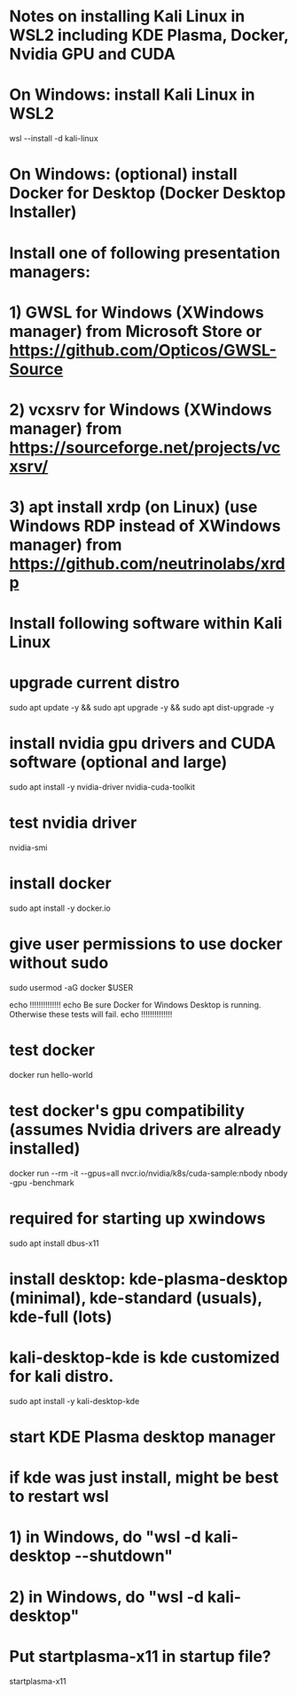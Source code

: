 # Notes on installing Kali Linux in WSL2 including KDE Plasma, Docker, Nvidia GPU and CUDA

# On Windows: install Kali Linux in WSL2

wsl --install -d kali-linux

# On Windows: (optional) install Docker for Desktop (Docker Desktop Installer)

# Install one of following presentation managers:
# 1) GWSL for Windows (XWindows manager) from Microsoft Store or https://github.com/Opticos/GWSL-Source
# 2) vcxsrv for Windows (XWindows manager) from https://sourceforge.net/projects/vcxsrv/
# 3) apt install xrdp (on Linux) (use Windows RDP instead of XWindows manager) from https://github.com/neutrinolabs/xrdp

# Install following software within Kali Linux

# upgrade current distro
sudo apt update -y && sudo apt upgrade -y && sudo apt dist-upgrade -y

# install nvidia gpu drivers and CUDA software (optional and large)
sudo apt install -y nvidia-driver nvidia-cuda-toolkit

# test nvidia driver
nvidia-smi

# install docker
sudo apt install -y docker.io

# give user permissions to use docker without sudo
sudo usermod -aG docker $USER

echo !!!!!!!!!!!!!!
echo Be sure Docker for Windows Desktop is running. Otherwise these tests will fail.
echo !!!!!!!!!!!!!!

# test docker
docker run hello-world

# test docker's gpu compatibility (assumes Nvidia drivers are already installed)
docker run --rm -it --gpus=all nvcr.io/nvidia/k8s/cuda-sample:nbody nbody -gpu -benchmark

# required for starting up xwindows
sudo apt install dbus-x11

# install desktop: kde-plasma-desktop (minimal), kde-standard (usuals), kde-full (lots)
# kali-desktop-kde is kde customized for kali distro.
sudo apt install -y kali-desktop-kde

# start KDE Plasma desktop manager
# if kde was just install, might be best to restart wsl
# 1) in Windows, do "wsl -d kali-desktop --shutdown"
# 2) in Windows, do "wsl -d kali-desktop"
# Put startplasma-x11 in startup file?
startplasma-x11

